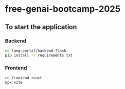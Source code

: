 # free-genai-bootcamp-2025

## To start the application

### Backend
```sh
cd lang-portal/backend-flask
pip install -r requirements.txt
```

### Frontend
```sh
cd frontend-react
npx vite
```